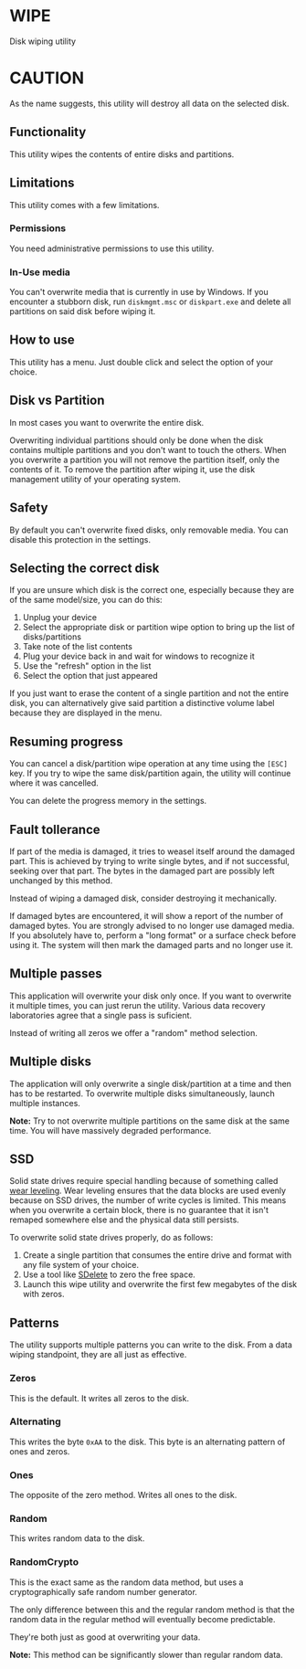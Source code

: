 # WIPE

Disk wiping utility

# CAUTION

As the name suggests,
this utility will destroy all data on the selected disk.

## Functionality

This utility wipes the contents of entire disks and partitions.

## Limitations

This utility comes with a few limitations.

### Permissions

You need administrative permissions to use this utility.

### In-Use media

You can't overwrite media that is currently in use by Windows.
If you encounter a stubborn disk,
run `diskmgmt.msc` or `diskpart.exe` and delete all partitions on said disk before wiping it.

## How to use

This utility has a menu. Just double click and select the option of your choice.

## Disk vs Partition

In most cases you want to overwrite the entire disk.

Overwriting individual partitions should only be done
when the disk contains multiple partitions and you don't want to touch the others.
When you overwrite a partition you will not remove the partition itself,
only the contents of it.
To remove the partition after wiping it, use the disk management utility of your operating system.

## Safety

By default you can't overwrite fixed disks, only removable media.
You can disable this protection in the settings.

## Selecting the correct disk

If you are unsure which disk is the correct one,
especially because they are of the same model/size, you can do this:

1. Unplug your device
2. Select the appropriate disk or partition wipe option to bring up the list of disks/partitions
3. Take note of the list contents
4. Plug your device back in and wait for windows to recognize it
5. Use the "refresh" option in the list
6. Select the option that just appeared

If you just want to erase the content of a single partition and not the entire disk,
you can alternatively give said partition a distinctive volume label because they are displayed in the menu.

## Resuming progress

You can cancel a disk/partition wipe operation at any time using the `[ESC]` key.
If you try to wipe the same disk/partition again,
the utility will continue where it was cancelled.

You can delete the progress memory in the settings.

## Fault tollerance

If part of the media is damaged,
it tries to weasel itself around the damaged part.
This is achieved by trying to write single bytes,
and if not successful, seeking over that part.
The bytes in the damaged part are possibly left unchanged by this method.

Instead of wiping a damaged disk, consider destroying it mechanically.

If damaged bytes are encountered,
it will show a report of the number of damaged bytes.
You are strongly advised to no longer use damaged media.
If you absolutely have to, perform a "long format" or a surface check before using it.
The system will then mark the damaged parts and no longer use it.

## Multiple passes

This application will overwrite your disk only once.
If you want to overwrite it multiple times,
you can just rerun the utility.
Various data recovery laboratories agree that a single pass is suficient.

Instead of writing all zeros we offer a "random" method selection.

## Multiple disks

The application will only overwrite a single disk/partition at a time and then has to be restarted.
To overwrite multiple disks simultaneously, launch multiple instances.

**Note:** Try to not overwrite multiple partitions on the same disk at the same time.
You will have massively degraded performance.

## SSD

Solid state drives require special handling because of something called [wear leveling](https://en.wikipedia.org/wiki/Wear_leveling).
Wear leveling ensures that the data blocks are used evenly because on SSD drives, the number of write cycles is limited.
This means when you overwrite a certain block, there is no guarantee that it isn't remaped somewhere else and the physical data still persists.

To overwrite solid state drives properly, do as follows:

1. Create a single partition that consumes the entire drive and format with any file system of your choice.
2. Use a tool like [SDelete](https://docs.microsoft.com/en-us/sysinternals/downloads/sdelete) to zero the free space.
3. Launch this wipe utility and overwrite the first few megabytes of the disk with zeros.

## Patterns

The utility supports multiple patterns you can write to the disk.
From a data wiping standpoint, they are all just as effective.

### Zeros

This is the default. It writes all zeros to the disk.

### Alternating

This writes the byte `0xAA` to the disk.
This byte is an alternating pattern of ones and zeros.

### Ones

The opposite of the zero method. Writes all ones to the disk.

### Random

This writes random data to the disk.

### RandomCrypto

This is the exact same as the random data method,
but uses a cryptographically safe random number generator.

The only difference between this and the regular random method is
that the random data in the regular method will eventually become predictable.

They're both just as good at overwriting your data.

**Note:** This method can be significantly slower than regular random data.
